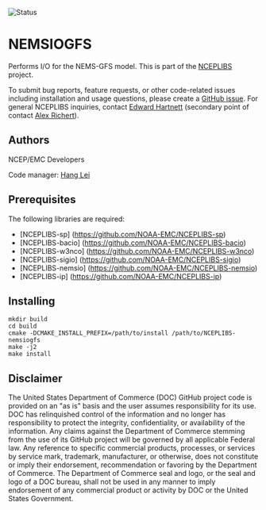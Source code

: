 ![Status](https://github.com/NOAA-EMC/NCEPLIBS-sp/workflows/Build%20and%20Test/badge.svg)

# NEMSIOGFS

Performs I/O for the NEMS-GFS model. This is part of the
[NCEPLIBS](https://github.com/NOAA-EMC/NCEPLIBS) project.

To submit bug reports, feature requests, or other code-related issues including installation and usage questions, please create a [GitHub issue](https://github.com/NOAA-EMC/NCEPLIBS-nemsiogfs/issues). For general NCEPLIBS inquiries, contact [Edward Hartnett](mailto:edward.hartnett@noaa.gov) (secondary point of contact [Alex Richert](mailto:alexander.richert@noaa.gov)).

## Authors

NCEP/EMC Developers

Code manager: [Hang Lei](mailto:hang.lei@noaa.gov)

## Prerequisites

The following libraries are required:
- [NCEPLIBS-sp] (https://github.com/NOAA-EMC/NCEPLIBS-sp)
- [NCEPLIBS-bacio] (https://github.com/NOAA-EMC/NCEPLIBS-bacio)
- [NCEPLIBS-w3nco] (https://github.com/NOAA-EMC/NCEPLIBS-w3nco)
- [NCEPLIBS-sigio] (https://github.com/NOAA-EMC/NCEPLIBS-sigio)
- [NCEPLIBS-nemsio] (https://github.com/NOAA-EMC/NCEPLIBS-nemsio)
- [NCEPLIBS-ip] (https://github.com/NOAA-EMC/NCEPLIBS-ip)

## Installing

```
mkdir build
cd build
cmake -DCMAKE_INSTALL_PREFIX=/path/to/install /path/to/NCEPLIBS-nemsiogfs
make -j2
make install
```

## Disclaimer

The United States Department of Commerce (DOC) GitHub project code is
provided on an "as is" basis and the user assumes responsibility for
its use. DOC has relinquished control of the information and no longer
has responsibility to protect the integrity, confidentiality, or
availability of the information. Any claims against the Department of
Commerce stemming from the use of its GitHub project will be governed
by all applicable Federal law. Any reference to specific commercial
products, processes, or services by service mark, trademark,
manufacturer, or otherwise, does not constitute or imply their
endorsement, recommendation or favoring by the Department of
Commerce. The Department of Commerce seal and logo, or the seal and
logo of a DOC bureau, shall not be used in any manner to imply
endorsement of any commercial product or activity by DOC or the United
States Government.



